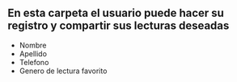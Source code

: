 ## En esta carpeta el usuario puede hacer su registro y compartir sus lecturas deseadas
- Nombre
- Apellido
- Telefono
- Genero de lectura favorito
